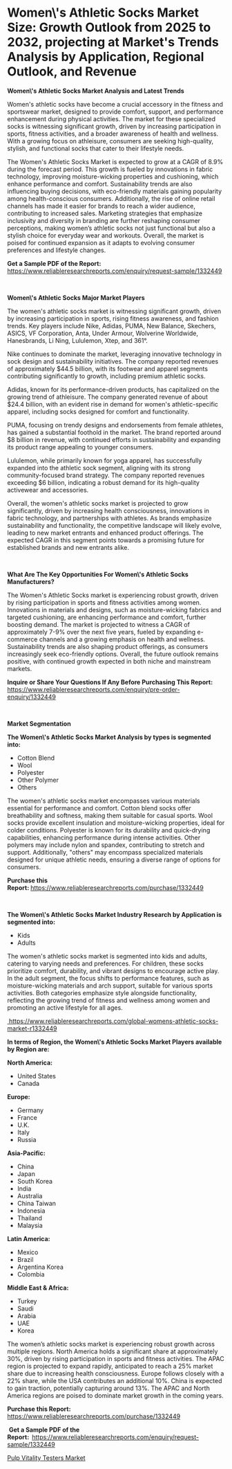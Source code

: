 <p><h1>Women\'s Athletic Socks Market Size: Growth Outlook from 2025 to 2032, projecting at Market's Trends Analysis by Application, Regional Outlook, and Revenue</h1></p><p><strong>Women\'s Athletic Socks Market Analysis and Latest Trends</strong></p>
<p><p>Women's athletic socks have become a crucial accessory in the fitness and sportswear market, designed to provide comfort, support, and performance enhancement during physical activities. The market for these specialized socks is witnessing significant growth, driven by increasing participation in sports, fitness activities, and a broader awareness of health and wellness. With a growing focus on athleisure, consumers are seeking high-quality, stylish, and functional socks that cater to their lifestyle needs.</p><p>The Women's Athletic Socks Market is expected to grow at a CAGR of 8.9% during the forecast period. This growth is fueled by innovations in fabric technology, improving moisture-wicking properties and cushioning, which enhance performance and comfort. Sustainability trends are also influencing buying decisions, with eco-friendly materials gaining popularity among health-conscious consumers. Additionally, the rise of online retail channels has made it easier for brands to reach a wider audience, contributing to increased sales. Marketing strategies that emphasize inclusivity and diversity in branding are further reshaping consumer perceptions, making women’s athletic socks not just functional but also a stylish choice for everyday wear and workouts. Overall, the market is poised for continued expansion as it adapts to evolving consumer preferences and lifestyle changes.</p></p>
<p><strong>Get a Sample PDF of the Report:&nbsp;</strong> <a href="https://www.reliableresearchreports.com/enquiry/request-sample/1332449?utm_campaign=3446&utm_medium=2&utm_source=Github&utm_content=ia&utm_term=26032025&utm_id=womens-athletic-socks">https://www.reliableresearchreports.com/enquiry/request-sample/1332449</a></p>
<p>&nbsp;</p>
<p><strong>Women\'s Athletic Socks Major Market Players</strong></p>
<p><p>The women's athletic socks market is witnessing significant growth, driven by increasing participation in sports, rising fitness awareness, and fashion trends. Key players include Nike, Adidas, PUMA, New Balance, Skechers, ASICS, VF Corporation, Anta, Under Armour, Wolverine Worldwide, Hanesbrands, Li Ning, Lululemon, Xtep, and 361°.</p><p>Nike continues to dominate the market, leveraging innovative technology in sock design and sustainability initiatives. The company reported revenues of approximately $44.5 billion, with its footwear and apparel segments contributing significantly to growth, including premium athletic socks.</p><p>Adidas, known for its performance-driven products, has capitalized on the growing trend of athleisure. The company generated revenue of about $24.4 billion, with an evident rise in demand for women's athletic-specific apparel, including socks designed for comfort and functionality.</p><p>PUMA, focusing on trendy designs and endorsements from female athletes, has gained a substantial foothold in the market. The brand reported around $8 billion in revenue, with continued efforts in sustainability and expanding its product range appealing to younger consumers.</p><p>Lululemon, while primarily known for yoga apparel, has successfully expanded into the athletic sock segment, aligning with its strong community-focused brand strategy. The company reported revenues exceeding $6 billion, indicating a robust demand for its high-quality activewear and accessories.</p><p>Overall, the women's athletic socks market is projected to grow significantly, driven by increasing health consciousness, innovations in fabric technology, and partnerships with athletes. As brands emphasize sustainability and functionality, the competitive landscape will likely evolve, leading to new market entrants and enhanced product offerings. The expected CAGR in this segment points towards a promising future for established brands and new entrants alike.</p></p>
<p>&nbsp;</p>
<p><strong>What Are The Key Opportunities For Women\'s Athletic Socks Manufacturers?</strong></p>
<p><p>The Women's Athletic Socks market is experiencing robust growth, driven by rising participation in sports and fitness activities among women. Innovations in materials and designs, such as moisture-wicking fabrics and targeted cushioning, are enhancing performance and comfort, further boosting demand. The market is projected to witness a CAGR of approximately 7-9% over the next five years, fueled by expanding e-commerce channels and a growing emphasis on health and wellness. Sustainability trends are also shaping product offerings, as consumers increasingly seek eco-friendly options. Overall, the future outlook remains positive, with continued growth expected in both niche and mainstream markets.</p></p>
<p><strong>Inquire or Share Your Questions If Any Before Purchasing This Report:</strong> <a href="https://www.reliableresearchreports.com/enquiry/pre-order-enquiry/1332449?utm_campaign=3446&utm_medium=2&utm_source=Github&utm_content=ia&utm_term=26032025&utm_id=womens-athletic-socks">https://www.reliableresearchreports.com/enquiry/pre-order-enquiry/1332449</a></p>
<p>&nbsp;</p>
<p><strong>Market Segmentation</strong></p>
<p><strong>The Women\'s Athletic Socks Market Analysis by types is segmented into:</strong></p>
<p><ul><li>Cotton Blend</li><li>Wool</li><li>Polyester</li><li>Other Polymer</li><li>Others</li></ul></p>
<p><p>The women's athletic socks market encompasses various materials essential for performance and comfort. Cotton blend socks offer breathability and softness, making them suitable for casual sports. Wool socks provide excellent insulation and moisture-wicking properties, ideal for colder conditions. Polyester is known for its durability and quick-drying capabilities, enhancing performance during intense activities. Other polymers may include nylon and spandex, contributing to stretch and support. Additionally, "others" may encompass specialized materials designed for unique athletic needs, ensuring a diverse range of options for consumers.</p></p>
<p><strong>Purchase this Report:&nbsp;</strong><a href="https://www.reliableresearchreports.com/purchase/1332449?utm_campaign=3446&utm_medium=2&utm_source=Github&utm_content=ia&utm_term=26032025&utm_id=womens-athletic-socks">https://www.reliableresearchreports.com/purchase/1332449</a></p>
<p>&nbsp;</p>
<p><strong>The Women\'s Athletic Socks Market Industry Research by Application is segmented into:</strong></p>
<p><ul><li>Kids</li><li>Adults</li></ul></p>
<p><p>The women's athletic socks market is segmented into kids and adults, catering to varying needs and preferences. For children, these socks prioritize comfort, durability, and vibrant designs to encourage active play. In the adult segment, the focus shifts to performance features, such as moisture-wicking materials and arch support, suitable for various sports activities. Both categories emphasize style alongside functionality, reflecting the growing trend of fitness and wellness among women and promoting an active lifestyle for all ages.</p></p>
<p><a href="https://www.reliableresearchreports.com/global-womens-athletic-socks-market-r1332449?utm_campaign=3446&utm_medium=2&utm_source=Github&utm_content=ia&utm_term=26032025&utm_id=womens-athletic-socks">&nbsp;https://www.reliableresearchreports.com/global-womens-athletic-socks-market-r1332449</a></p>
<p><strong>In terms of Region, the Women\'s Athletic Socks Market Players available by Region are:</strong></p>
<p>
    <p> <strong> North America: </strong>
        <ul>
            <li>United States</li>
            <li>Canada</li>
        </ul>
        </p> 
    <p> <strong> Europe: </strong>
        <ul>
            <li>Germany</li>
            <li>France</li>
            <li>U.K.</li>
            <li>Italy</li>
            <li>Russia</li>
        </ul>
        </p> 
    <p> <strong> Asia-Pacific: </strong>
        <ul>
            <li>China</li>
            <li>Japan</li>
            <li>South Korea</li>
            <li>India</li>
            <li>Australia</li>
            <li>China Taiwan</li>
            <li>Indonesia</li>
            <li>Thailand</li>
            <li>Malaysia</li>
        </ul>
        </p> 
    <p> <strong> Latin America: </strong>
        <ul>
            <li>Mexico</li>
            <li>Brazil</li>
            <li>Argentina Korea</li>
            <li>Colombia</li>
        </ul>
        </p> 
    <p> <strong> Middle East & Africa: </strong>
        <ul>
            <li>Turkey</li>
            <li>Saudi</li>
            <li>Arabia</li>
            <li>UAE</li>
            <li>Korea</li>
        </ul>
    </p>
    </p>
<p><p>The women’s athletic socks market is experiencing robust growth across multiple regions. North America holds a significant share at approximately 30%, driven by rising participation in sports and fitness activities. The APAC region is projected to expand rapidly, anticipated to reach a 25% market share due to increasing health consciousness. Europe follows closely with a 22% share, while the USA contributes an additional 10%. China is expected to gain traction, potentially capturing around 13%. The APAC and North America regions are poised to dominate market growth in the coming years.</p></p>
<p><strong>Purchase this Report: </strong><a href="https://www.reliableresearchreports.com/purchase/1332449?utm_campaign=3446&utm_medium=2&utm_source=Github&utm_content=ia&utm_term=26032025&utm_id=womens-athletic-socks">https://www.reliableresearchreports.com/purchase/1332449</a></p>
<p>&nbsp;<strong>Get a Sample PDF of the Report:&nbsp;&nbsp;</strong><a href="https://www.reliableresearchreports.com/enquiry/request-sample/1332449?utm_campaign=3446&utm_medium=2&utm_source=Github&utm_content=ia&utm_term=26032025&utm_id=womens-athletic-socks">https://www.reliableresearchreports.com/enquiry/request-sample/1332449</a></p>
<p><strong></strong></p>
<p><p><a href="https://github.com/lanuskarnajc/Market-Research-Report-List-1/blob/main/pulp-vitality-testers-market.md?utm_campaign=3446&utm_medium=2&utm_source=Github&utm_content=ia&utm_term=26032025&utm_id=womens-athletic-socks">Pulp Vitality Testers Market</a></p></p>